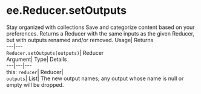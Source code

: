  
#  ee.Reducer.setOutputs 
Stay organized with collections  Save and categorize content based on your preferences. 
Returns a Reducer with the same inputs as the given Reducer, but with outputs renamed and/or removed. Usage| Returns  
---|---  
`Reducer.setOutputs(outputs)`| Reducer  
Argument| Type| Details  
---|---|---  
this: `reducer`| Reducer|   
`outputs`| List| The new output names; any output whose name is null or empty will be dropped.  
